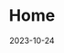 ---
title: 'Home'
date: 2023-10-24
type: landing

design:
  # Default section spacing
  spacing: "6rem"

sections:
  - block: hero
    content:
      title: OpenVQA
      text: The easy, well-structured code technical documentation solution your users to learn Quantum Computing for Quantum Chemistry
      primary_action:
        text: Get Started
        url: https://github.com/OpenVQE/OpenVQE
        icon: rocket-launch
      secondary_action:
        text: Read the docs
        url: /docs/
      announcement:
        text: "Announcing the release of version 2."
        link:
          text: "Read more"
          url: "/blog/"
    design:
      spacing:
        padding: [0, 0, 0, 0]
        margin: [0, 0, 0, 0]
      # For full-screen, add `min-h-screen` below
      css_class: ""
      background:
        color: ""
        image:
          # Add your image background to `assets/media/`.
          filename: ""
          filters:
            brightness: 0.5
  - block: stats
    content:
      items:
        - statistic: "1"
          description: |
              Open Source specified for Quantum Computing for Quantum Chemistry
        - statistic: "2"
          description: |
            GitHub stars  
            since 2021
        - statistic: "3"
          description: |
            3 published papers
    design:
      # Section background color (CSS class)
      css_class: "bg-gray-100 dark:bg-gray-800"
      # Reduce spacing
      spacing:
        padding: ["1rem", 0, "1rem", 0]
  - block: features
    id: features
    content:
      title: Features
      text: Collaborate, publish, and maintain technical knowledge with an all-in-one documentation site. Used by startups, enterprises, and researchers.
      items:
        - name: Optimized search
          icon: magnifying-glass
          description: Automatic sitemaps, easy to find the function 
        - name: Fast
          icon: bolt
          description: Super fast download with git-based platform 
        - name: Easy
          icon: sparkles
          description: Easy for people who want to learn quantum computing with the background in Chemistry
        - name: Code Structure
          icon: code-bracket
          description: Well-structured code, people are highly advised to contribute to the package
        - name: Highly Rated
          icon: star
          description: Rated 5-stars by the community.
        - name: Interprobability
          icon: rectangle-group
          description: Code with myQLM language can swap with Qiskit, Pennylane, ...
  - block: cta-card
    content:
      title: "Start Exploring with the OpenVQE Package"
      text: OpenVQE is an Open Source Variational Quantum Eigensolver package. It is an extension of the Quantum Learning Machine to Quantum Chemistry based on the tools provided in myQLM-fermion package.
      button:
        text: Get Started
        url: https://github.com/OpenVQE/OpenVQE
    design:
      card:
        # Card background color (CSS class)
        css_class: "bg-primary-700"
        css_style: ""
  - block: cta-card
    content:
      title: "Road Map"
      text: "Please find our road map as below:"
      image:
        src: "/uploads/rmap.png"
        alt: "Road Map"
    design:
      card:
        # Card background color (CSS class)
        css_class: "bg-gray-100"
        css_style: ""
---